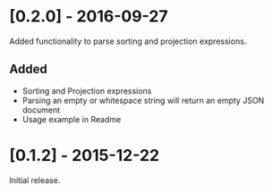 # [0.2.0] - 2016-09-27

Added functionality to parse sorting and projection expressions.

## Added

- Sorting and Projection expressions
- Parsing an empty or whitespace string will return an empty JSON document
- Usage example in Readme

# [0.1.2] - 2015-12-22

Initial release.
